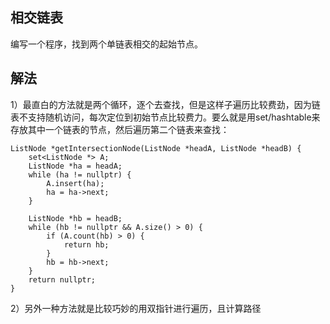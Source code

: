 ## 相交链表

编写一个程序，找到两个单链表相交的起始节点。

## 解法

1）最直白的方法就是两个循环，逐个去查找，但是这样子遍历比较费劲，因为链表不支持随机访问，每次定位到初始节点比较费力。要么就是用set/hashtable来存放其中一个链表的节点，然后遍历第二个链表来查找：

```
ListNode *getIntersectionNode(ListNode *headA, ListNode *headB) {
    set<ListNode *> A;
    ListNode *ha = headA;
    while (ha != nullptr) {
        A.insert(ha);
        ha = ha->next;
    }

    ListNode *hb = headB;
    while (hb != nullptr && A.size() > 0) {
        if (A.count(hb) > 0) {
            return hb;
        }
        hb = hb->next;
    }
    return nullptr;
}
```

2）另外一种方法就是比较巧妙的用双指针进行遍历，且计算路径
